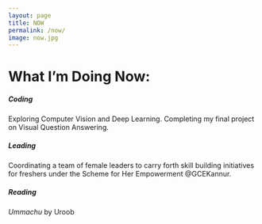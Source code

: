 ```yaml
---
layout: page
title: NOW
permalink: /now/
image: now.jpg
---
```


# What I’m Doing Now:

##### Coding
Exploring Computer Vision and Deep Learning. Completing my final project on Visual Question Answering.

##### Leading
Coordinating a team of female leaders to carry forth skill building initiatives for freshers under the Scheme for Her Empowerment @GCEKannur.

##### Reading
*Ummachu* by Uroob
